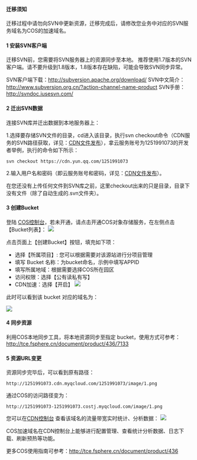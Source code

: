 #### 迁移须知

迁移过程中请勿向SVN中更新资源，迁移完成后，请修改您业务中对应的SVN服务域名为COS的加速域名。

#### 1 安装SVN客户端

迁移SVN前，您需要将SVN服务器上的资源同步至本地。
推荐使用1.7版本的SVN客户端。请不要升级到1.8版本，1.8版本存在缺陷，可能会导致SVN同步异常。

SVN客户端下载：http://subversion.apache.org/download/ 
SVN中文简介：http://www.subversion.org.cn/?action-channel-name-product 
SVN手册：http://svndoc.iusesvn.com/

#### 2 迁出SVN数据

连接SVN库并迁出数据到本地服务器上：

1.选择要存储SVN文件的目录，cd进入该目录，执行svn checkout命令（CDN服务的SVN路径获取，详见：[CDN文件发布](http://tce.fsphere.cn/doc/product/228/CDN%E6%96%87%E4%BB%B6%E5%8F%91%E5%B8%83)），拿云服务账号为1251991073的开发者举例，执行的命令如下所示：

```
svn checkout https://cdn.yun.qq.com/1251991073
```

2.输入用户名和密码（即云服务账号和密码，详见：[CDN文件发布](http://tce.fsphere.cn/doc/product/228/CDN%E6%96%87%E4%BB%B6%E5%8F%91%E5%B8%83)）。

在您还没有上传任何文件到SVN库之前，这里checkout出来的只是目录，目录下没有文件（除了自动生成的.svn文件夹）。

#### 3 创建Bucket

登陆 [COS控制台](http://console.tce.fsphere.cn/cos)，若未开通，请点击开通COS对象存储服务，在左侧点击【Bucket列表】：
![](https://mc.qcloudimg.com/static/img/b87d5d718cf5c7e8b6d93cd2acc78783/cos-1.png)

点击页面上【创建Bucket】按钮，填充如下项：
+ 选择【所属项目】: 您可以根据需要对该源站进行分项目管理
+ 填写 Bucket 名称：为bucket命名，示例中填写APPID
+ 填写所属地域：根据需要选择COS所在园区
+ 访问权限：选择【公有读私有写】
+ CDN加速：选择【开启】
  ![](https://mc.qcloudimg.com/static/img/30e118a44492ab71bc026ff503bf6ca7/cos-2.png)

此时可以看到该 bucket 对应的域名为：

![](https://mc.qcloudimg.com/static/img/e3cfe25fbc8f24caa5e7155c333a8b4c/cos-3.png)

#### 4 同步资源

利用COS本地同步工具，将本地资源同步至指定 bucket，使用方式可参考：
http://tce.fsphere.cn/document/product/436/7133

#### 5 资源URL变更

资源同步完毕后，可以看到原有路径：

```
http://1251991073.cdn.myqcloud.com/1251991073/image/1.png
```

通过COS的访问路径变为：

```
http://1251991073-1251991073.costj.myqcloud.com/image/1.png
```

您可以在[CDN控制台](http://console.tce.fsphere.cn/cdn) 查看该域名的流量带宽实时统计、分析数据：
![](https://mc.qcloudimg.com/static/img/97fab7ced01a83251798c55539d17991/cos-4.png)

COS加速域名在CDN控制台上能够进行配置管理、查看统计分析数据、日志下载、刷新预热等功能。

更多COS使用指南可参考：http://tce.fsphere.cn/document/product/436

